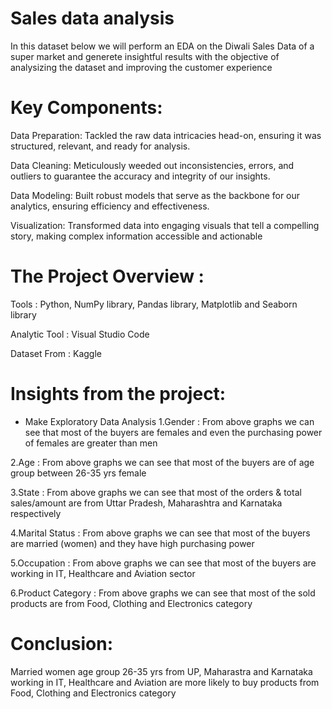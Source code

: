 # Sales data analysis
In this dataset below we will perform an EDA on the Diwali Sales Data of a super market and generete insightful results with the objective of analysizing the dataset and improving the customer experience

<h1>Key Components:</h1>

Data Preparation: Tackled the raw data intricacies head-on, ensuring it was structured, relevant, and ready for analysis.

Data Cleaning: Meticulously weeded out inconsistencies, errors, and outliers to guarantee the accuracy and integrity of our insights.

Data Modeling: Built robust models that serve as the backbone for our analytics, ensuring efficiency and effectiveness.

Visualization: Transformed data into engaging visuals that tell a compelling story, making complex information accessible and actionable

<h1>The Project Overview :</h1>

Tools : Python, NumPy library, Pandas library, Matplotlib and Seaborn library

Analytic Tool : Visual Studio Code

Dataset From : Kaggle

<h1>Insights from the project: </h1>

* Make Exploratory Data Analysis
1.Gender : From above graphs we can see that most of the buyers are females and even the purchasing power of females are greater than men

2.Age : From above graphs we can see that most of the buyers are of age group between 26-35 yrs female

3.State : From above graphs we can see that most of the orders & total sales/amount are from Uttar Pradesh, Maharashtra and Karnataka respectively

4.Marital Status : From above graphs we can see that most of the buyers are married (women) and they have high purchasing power

5.Occupation : From above graphs we can see that most of the buyers are working in IT, Healthcare and Aviation sector

6.Product Category : From above graphs we can see that most of the sold products are from Food, Clothing and Electronics category

<h1>Conclusion:</h1>

Married women age group 26-35 yrs from UP, Maharastra and Karnataka working in IT, Healthcare and Aviation are more likely to buy products from Food, Clothing and Electronics category
